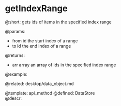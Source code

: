 getIndexRange
=============


@short:
	gets ids of items in the specified index range

@params:
- from		id		the start index of a range
- to		id		the end index of a range


@returns:
- arr         array         an array of ids in the specified index range

@example:

@related:
	desktop/data_object.md

@template:	api_method
@defined:	DataStore	
@descr:


